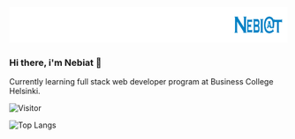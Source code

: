 ![alt text](banner.svg)

### Hi there, i'm Nebiat 👋

Currently learning full stack web developer program at Business College Helsinki.

![Visitor](https://visitor-badge.laobi.icu/badge?page_id=snebiat.snebiat)

![Top Langs](https://github-readme-stats.vercel.app/api/top-langs/?username=snebiat&layout=compact)

<!--
**snebiat/snebiat** is a ✨ _special_ ✨ repository because its `README.md` (this file) appears on your GitHub profile.

Here are some ideas to get you started:

- 🔭 I’m currently working on ...
- 🌱 I’m currently learning ...
- 👯 I’m looking to collaborate on ...
- 🤔 I’m looking for help with ...
- 💬 Ask me about ...
- 📫 How to reach me: ...
- 😄 Pronouns: ...
- ⚡ Fun fact: ...
-->
